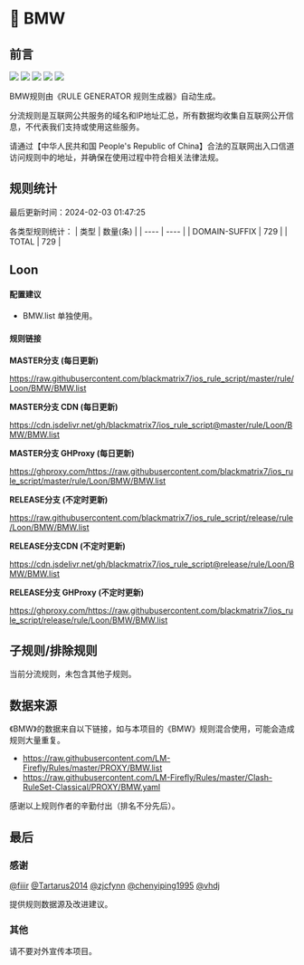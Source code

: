 # 🧸 BMW

## 前言

![](https://shields.io/badge/-移除重复规则-ff69b4) ![](https://shields.io/badge/-DOMAIN与DOMAIN--SUFFIX合并-green) ![](https://shields.io/badge/-DOMAIN--SUFFIX间合并-critical) ![](https://shields.io/badge/-DOMAIN--SUFFIX与DOMAIN--KEYWORD合并-blue) ![](https://shields.io/badge/-IP--CIDR(6)合并-blueviolet) 

BMW规则由《RULE GENERATOR 规则生成器》自动生成。

分流规则是互联网公共服务的域名和IP地址汇总，所有数据均收集自互联网公开信息，不代表我们支持或使用这些服务。

请通过【中华人民共和国 People's Republic of China】合法的互联网出入口信道访问规则中的地址，并确保在使用过程中符合相关法律法规。

## 规则统计

最后更新时间：2024-02-03 01:47:25

各类型规则统计：
| 类型 | 数量(条)  | 
| ---- | ----  |
| DOMAIN-SUFFIX | 729  | 
| TOTAL | 729  | 


## Loon 

#### 配置建议
- BMW.list 单独使用。

#### 规则链接
**MASTER分支 (每日更新)**

https://raw.githubusercontent.com/blackmatrix7/ios_rule_script/master/rule/Loon/BMW/BMW.list

**MASTER分支 CDN (每日更新)**

https://cdn.jsdelivr.net/gh/blackmatrix7/ios_rule_script@master/rule/Loon/BMW/BMW.list

**MASTER分支 GHProxy (每日更新)**

https://ghproxy.com/https://raw.githubusercontent.com/blackmatrix7/ios_rule_script/master/rule/Loon/BMW/BMW.list

**RELEASE分支 (不定时更新)**

https://raw.githubusercontent.com/blackmatrix7/ios_rule_script/release/rule/Loon/BMW/BMW.list

**RELEASE分支CDN (不定时更新)**

https://cdn.jsdelivr.net/gh/blackmatrix7/ios_rule_script@release/rule/Loon/BMW/BMW.list

**RELEASE分支 GHProxy (不定时更新)**

https://ghproxy.com/https://raw.githubusercontent.com/blackmatrix7/ios_rule_script/release/rule/Loon/BMW/BMW.list

## 子规则/排除规则


当前分流规则，未包含其他子规则。

## 数据来源

《BMW》的数据来自以下链接，如与本项目的《BMW》规则混合使用，可能会造成规则大量重复。

- https://raw.githubusercontent.com/LM-Firefly/Rules/master/PROXY/BMW.list
- https://raw.githubusercontent.com/LM-Firefly/Rules/master/Clash-RuleSet-Classical/PROXY/BMW.yaml


感谢以上规则作者的辛勤付出（排名不分先后）。

## 最后

### 感谢

[@fiiir](https://github.com/fiiir) [@Tartarus2014](https://github.com/Tartarus2014) [@zjcfynn](https://github.com/zjcfynn) [@chenyiping1995](https://github.com/chenyiping1995) [@vhdj](https://github.com/vhdj)

提供规则数据源及改进建议。

### 其他

请不要对外宣传本项目。